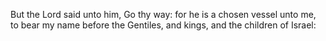 But the Lord said unto him, Go thy way: for he is a chosen vessel unto me, to bear my name before the Gentiles, and kings, and the children of Israel:
